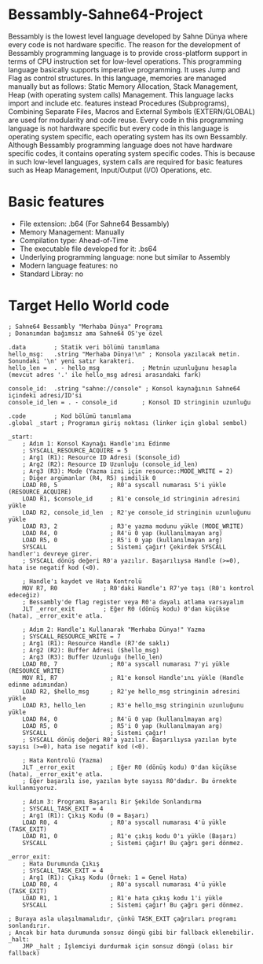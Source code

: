 # Bessambly-Sahne64-Project
Bessambly is the lowest level language developed by Sahne Dünya where every code is not hardware specific. The reason for the development of Bessambly programming language is to provide cross-platform support in terms of CPU instruction set for low-level operations. This programming language basically supports imperative programming. It uses Jump and Flag as control structures. In this language, memories are managed manually but as follows: Static Memory Allocation, Stack Management, Heap (with operating system calls) Management. This language lacks import and include etc. features instead Procedures (Subprograms), Combining Separate Files, Macros and External Symbols (EXTERN/GLOBAL) are used for modularity and code reuse. Every code in this programming language is not hardware specific but every code in this language is operating system specific, each operating system has its own Bessambly. Although Bessambly programming language does not have hardware specific codes, it contains operating system specific codes. This is because in such low-level languages, system calls are required for basic features such as Heap Management, Input/Output (I/O) Operations, etc.

# Basic features
* File extension: .b64 (For Sahne64 Bessambly)
* Memory Management: Manually
* Compilation type: Ahead-of-Time
* The executable file developed for it: .bs64
* Underlying programming language: none but similar to Assembly
* Modern language features: no
* Standard Libray: no

# Target Hello World code 
```
; Sahne64 Bessambly "Merhaba Dünya" Programı
; Donanımdan bağımsız ama Sahne64 OS'ye özel

.data        ; Statik veri bölümü tanımlama
hello_msg:   .string "Merhaba Dünya!\n" ; Konsola yazılacak metin. Sonundaki '\n' yeni satır karakteri.
hello_len =  . - hello_msg            ; Metnin uzunluğunu hesapla (mevcut adres '.' ile hello_msg adresi arasındaki fark)

console_id:  .string "sahne://console" ; Konsol kaynağının Sahne64 içindeki adresi/ID'si
console_id_len = . - console_id       ; Konsol ID stringinin uzunluğu

.code        ; Kod bölümü tanımlama
.global _start ; Programın giriş noktası (linker için global sembol)

_start:
    ; Adım 1: Konsol Kaynağı Handle'ını Edinme
    ; SYSCALL_RESOURCE_ACQUIRE = 5
    ; Arg1 (R1): Resource ID Adresi ($console_id)
    ; Arg2 (R2): Resource ID Uzunluğu (console_id_len)
    ; Arg3 (R3): Mode (Yazma izni için resource::MODE_WRITE = 2)
    ; Diğer argümanlar (R4, R5) şimdilik 0
    LOAD R0, 5               ; R0'a syscall numarası 5'i yükle (RESOURCE_ACQUIRE)
    LOAD R1, $console_id     ; R1'e console_id stringinin adresini yükle
    LOAD R2, console_id_len  ; R2'ye console_id stringinin uzunluğunu yükle
    LOAD R3, 2               ; R3'e yazma modunu yükle (MODE_WRITE)
    LOAD R4, 0               ; R4'ü 0 yap (kullanılmayan arg)
    LOAD R5, 0               ; R5'i 0 yap (kullanılmayan arg)
    SYSCALL                  ; Sistemi çağır! Çekirdek SYSCALL handler'ı devreye girer.
    ; SYSCALL dönüş değeri R0'a yazılır. Başarılıysa Handle (>=0), hata ise negatif kod (<0).

    ; Handle'ı kaydet ve Hata Kontrolü
    MOV R7, R0             ; R0'daki Handle'ı R7'ye taşı (R0'ı kontrol edeceğiz)
    ; Bessambly'de flag register veya R0'a dayalı atlama varsayalım
    JLT _error_exit        ; Eğer R0 (dönüş kodu) 0'dan küçükse (hata), _error_exit'e atla.

    ; Adım 2: Handle'ı Kullanarak "Merhaba Dünya!" Yazma
    ; SYSCALL_RESOURCE_WRITE = 7
    ; Arg1 (R1): Resource Handle (R7'de saklı)
    ; Arg2 (R2): Buffer Adresi ($hello_msg)
    ; Arg3 (R3): Buffer Uzunluğu (hello_len)
    LOAD R0, 7               ; R0'a syscall numarası 7'yi yükle (RESOURCE_WRITE)
    MOV R1, R7               ; R1'e konsol Handle'ını yükle (Handle edinme adımından)
    LOAD R2, $hello_msg      ; R2'ye hello_msg stringinin adresini yükle
    LOAD R3, hello_len       ; R3'e hello_msg stringinin uzunluğunu yükle
    LOAD R4, 0               ; R4'ü 0 yap (kullanılmayan arg)
    LOAD R5, 0               ; R5'i 0 yap (kullanılmayan arg)
    SYSCALL                  ; Sistemi çağır!
    ; SYSCALL dönüş değeri R0'a yazılır. Başarılıysa yazılan byte sayısı (>=0), hata ise negatif kod (<0).

    ; Hata Kontrolü (Yazma)
    JLT _error_exit          ; Eğer R0 (dönüş kodu) 0'dan küçükse (hata), _error_exit'e atla.
    ; Eğer başarılı ise, yazılan byte sayısı R0'dadır. Bu örnekte kullanmıyoruz.

    ; Adım 3: Programı Başarılı Bir Şekilde Sonlandırma
    ; SYSCALL_TASK_EXIT = 4
    ; Arg1 (R1): Çıkış Kodu (0 = Başarı)
    LOAD R0, 4               ; R0'a syscall numarası 4'ü yükle (TASK_EXIT)
    LOAD R1, 0               ; R1'e çıkış kodu 0'ı yükle (Başarı)
    SYSCALL                  ; Sistemi çağır! Bu çağrı geri dönmez.

_error_exit:
    ; Hata Durumunda Çıkış
    ; SYSCALL_TASK_EXIT = 4
    ; Arg1 (R1): Çıkış Kodu (Örnek: 1 = Genel Hata)
    LOAD R0, 4               ; R0'a syscall numarası 4'ü yükle (TASK_EXIT)
    LOAD R1, 1               ; R1'e hata çıkış kodu 1'i yükle
    SYSCALL                  ; Sistemi çağır! Bu çağrı geri dönmez.

; Buraya asla ulaşılmamalıdır, çünkü TASK_EXIT çağrıları programı sonlandırır.
; Ancak bir hata durumunda sonsuz döngü gibi bir fallback eklenebilir.
_halt:
    JMP _halt ; İşlemciyi durdurmak için sonsuz döngü (olası bir fallback)
